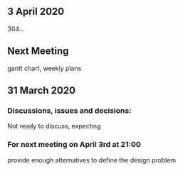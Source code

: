 ## 3 April 2020
304...

## Next Meeting
gantt chart, weekly plans


## 31 March 2020

### Discussions, issues and decisions:  
Not ready to discuss, expecting 

### For next meeting on April 3rd at 21:00
provide enough alternatives to define the design problem

